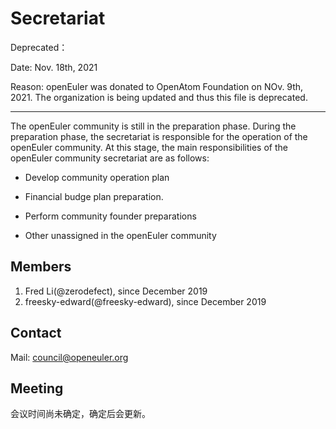 # Secretariat

Deprecated：

Date: Nov. 18th, 2021

Reason: openEuler was donated to OpenAtom Foundation on NOv. 9th, 2021. The organization is being updated and thus this file is deprecated.

---
The openEuler community is still in the preparation phase. During the preparation phase, the secretariat is responsible for the operation of the openEuler community. At this stage, the main responsibilities of the openEuler community secretariat are as follows:

- Develop community operation plan

- Financial budge plan preparation.

- Perform community founder preparations

- Other unassigned in the openEuler community

## Members

1. Fred Li(@zerodefect), since December 2019
2. freesky-edward(@freesky-edward), since December 2019



## Contact

Mail: council@openeuler.org

## Meeting

会议时间尚未确定，确定后会更新。
  

